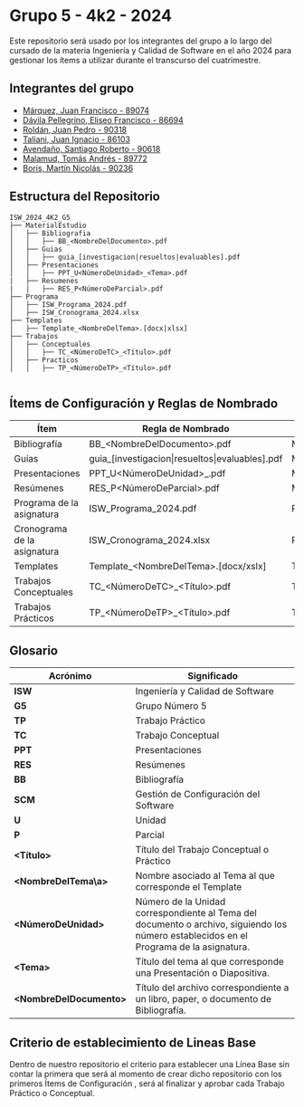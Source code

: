 # Grupo 5 - 4k2 - 2024

Este repositorio será usado por los integrantes del grupo a lo largo del cursado de la materia Ingeniería y Calidad de Software en el año 2024 para gestionar los ítems a utilizar durante el transcurso del cuatrimestre.



## Integrantes del grupo



- [Márquez, Juan Francisco - 89074](https://github.com/juanfmarquez)
- [Dávila Pellegrino, Eliseo Francisco - 86694](https://github.com/eliseodavila)
- [Roldán, Juan Pedro - 90318](https://github.com/juanro03)
- [Taliani, Juan Ignacio - 86103](https://github.com/JuanIgnacioTaliani)
- [Avendaño, Santiago Roberto - 90618](https://github.com/Santi-Avendano)
- [Malamud, Tomás Andrés - 89772](https://github.com/TomiMalamud)
- [Boris, Martín Nicolás - 90236](https://github.com/Mart2202)




## Estructura del Repositorio



```
ISW_2024_4K2_G5
├── MaterialEstudio
│   ├── Bibliografia
│   │   ├── BB_<NombreDelDocumento>.pdf
│   ├── Guias
│   │   ├── guia_[investigacion|resueltos|evaluables].pdf
│   ├── Presentaciones
│   │   ├── PPT_U<NúmeroDeUnidad>_<Tema>.pdf
|   ├── Resumenes
|   |   ├── RES_P<NúmeroDeParcial>.pdf
├── Programa
│   ├── ISW_Programa_2024.pdf
│   ├── ISW_Cronograma_2024.xlsx
├── Templates
│   ├── Template_<NombreDelTema>.[docx|xlsx]
├── Trabajos
│   ├── Conceptuales
│   │   ├── TC_<NúmeroDeTC>_<Título>.pdf
│   ├── Practicos
│   │   ├── TP_<NúmeroDeTP>_<Título>.pdf


```



## Ítems de Configuración y Reglas de Nombrado

| Ítem                        | Regla de Nombrado                           | Ubicación |
| --------------------------- | ----------------------------------------- | ------------- |
| Bibliografía                | BB_\<NombreDelDocumento>\.pdf               | MaterialEstudio/Bibliografia/    |
| Guías                       | guia_[investigacion\|resueltos\|evaluables].pdf | MaterialEstudio/Guias/ |
| Presentaciones              | PPT_U<NúmeroDeUnidad>_<Tema>.pdf          | MaterialEstudio/Presentaciones/    |
| Resúmenes                   | RES_P<NúmeroDeParcial>.pdf                | MaterialEstudio/Resumenes/    |
| Programa de la asignatura   | ISW_Programa_2024.pdf                     | Programa/    |
| Cronograma de la asignatura | ISW_Cronograma_2024.xlsx                  | Programa/    |
| Templates                   | Template_\<NombreDelTema>\.[docx/xslx]      | Templates/    |
| Trabajos Conceptuales       | TC_<NúmeroDeTC>_<Título>.pdf              | Trabajos/Conceptuales/    |
| Trabajos Prácticos          | TP_<NúmeroDeTP>_<Título>.pdf              | Trabajos/Practicos/    |



## Glosario

| Acrónimo                | Significado                       
| ------------------- | ---------------------------------------- |
| **ISW** | Ingeniería y Calidad de Software |
| **G5** | Grupo Número 5 |
| **TP** | Trabajo Práctico |
| **TC** | Trabajo Conceptual | 
| **PPT** | Presentaciones | 
| **RES** | Resúmenes | 
| **BB** | Bibliografía | 
| **SCM** | Gestión de Configuración del Software | 
| **U** | Unidad | 
| **P** | Parcial | 
| **<Título>** | Título del Trabajo Conceptual o Práctico | 
| **\<NombreDelTema\a>** | Nombre asociado al Tema al que corresponde el Template | 
| **<NúmeroDeUnidad>** | Número de la Unidad correspondiente al Tema del documento o archivo, siguiendo los número establecidos en el Programa de la asignatura. |
| **\<Tema\>** | Título del tema al que corresponde una Presentación o Diapositiva. | 
| **\<NombreDelDocumento\>** | Título del archivo correspondiente a un libro, paper, o documento de Bibliografía. | 



## Criterio de establecimiento de Lineas Base

Dentro de nuestro repositorio el criterio para establecer una Línea Base sin contar la primera que será al momento de crear dicho repositorio con los primeros Ítems de Configuración , será al finalizar y aprobar cada Trabajo Práctico o Conceptual.
